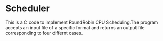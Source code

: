 Scheduler
=========
This is a C code to implement RoundRobin CPU Scheduling.The program accepts an input file of a specific format and returns an output file corresponding to four differnt cases.
